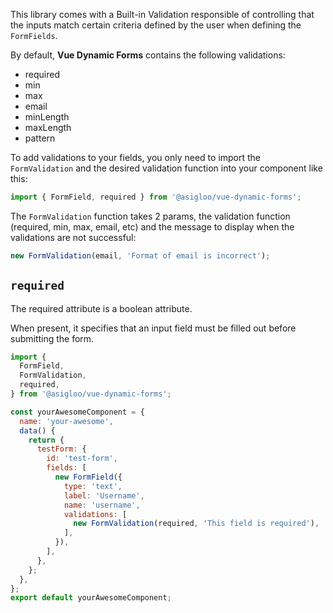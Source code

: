This library comes with a Built-in Validation responsible of controlling that the inputs match certain criteria defined by the user when defining the `FormFields`.

By default, **Vue Dynamic Forms** contains the following validations:

- required
- min
- max
- email
- minLength
- maxLength
- pattern

To add validations to your fields, you only need to import the `FormValidation` and the desired validation function into your component like this:

```js
import { FormField, required } from '@asigloo/vue-dynamic-forms';
```

The `FormValidation` function takes 2 params, the validation function (required, min, max, email, etc) and the message to display when the validations are not successful:

```js
new FormValidation(email, 'Format of email is incorrect');
```

## `required`

The required attribute is a boolean attribute.

When present, it specifies that an input field must be filled out before submitting the form.

```js
import {
  FormField,
  FormValidation,
  required,
} from '@asigloo/vue-dynamic-forms';

const yourAwesomeComponent = {
  name: 'your-awesome',
  data() {
    return {
      testForm: {
        id: 'test-form',
        fields: [
          new FormField({
            type: 'text',
            label: 'Username',
            name: 'username',
            validations: [
              new FormValidation(required, 'This field is required'),
            ],
          }),
        ],
      },
    };
  },
};
export default yourAwesomeComponent;
```
